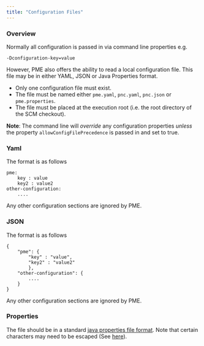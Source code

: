 ```yaml
---
title: "Configuration Files"
---
```


### Overview

Normally all configuration is passed in via command line properties e.g.

    -Dconfiguration-key=value

However, PME also offers the ability to read a local configuration file. This file may be in either YAML, JSON or Java Properties format.

* Only one configuration file must exist.
* The file must be named either `pme.yaml`, `pnc.yaml`, `pnc.json` or `pme.properties`.
* The file must be placed at the execution root (i.e. the root directory of the SCM checkout).

**Note**: The command line will _override_ any configuration properties _unless_ the property `allowConfigFilePrecedence` is passed in and set to true.

### Yaml

The format is as follows

    pme:
        key : value
        key2 : value2
    other-configuration:
        ....


Any other configuration sections are ignored by PME.

### JSON

The format is as follows

    {
        "pme": {
            "key" : "value",
            "key2" : "value2"
            },
        "other-configuration": {
            ....
        }
    }


Any other configuration sections are ignored by PME.

### Properties

The file should be in a standard [java properties file format](https://docs.oracle.com/javase/tutorial/essential/environment/properties.html). Note that certain characters may need to be escaped (See [here](https://docs.oracle.com/javase/8/docs/api/java/util/Properties.html#load-java.io.Reader-)).
